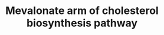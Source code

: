 ---
annotations:
- id: CL:0000000
  type: Cell Type Ontology
  value: cell
- id: PW:0000454
  parent: classic metabolic pathway
  type: Pathway Ontology
  value: cholesterol biosynthetic pathway
- id: PW:0000454
  parent: classic metabolic pathway
  type: Pathway Ontology
  value: cholesterol biosynthetic pathway
- id: PW:0002061
  parent: regulatory pathway
  type: Pathway Ontology
  value: mitochondria transport pathway
- id: PW:0000752
  parent: classic metabolic pathway
  type: Pathway Ontology
  value: altered cholesterol biosynthetic pathway
- id: CL:0000181
  type: Cell Type Ontology
  value: obsolete metabolising cell
- id: PW:0000453
  parent: classic metabolic pathway
  type: Pathway Ontology
  value: isoprenoid biosynthetic pathway
authors:
- DeSl
- Egonw
- Fehrhart
- L Dupuis
- Mkutmon
citedin:
- link: PMC11792194
  title: Enhanced therapeutic effects of hypoxia-preconditioned mesenchymal stromal
    cell-derived extracellular vesicles in renal ischemic injury (2025)
communities:
- ONTOX
description: This pathway describes the mevalonate arm of the cholesterol biosynthesis
  pathway within different cellular regions. This pathway is also known as the isoprenoid
  pathway or HMG-CoA reductase pathway, and is an essential metabolic pathway present
  in eukaryotes, archaea, and some bacteria. This pathway produces two five-carbon
  building blocks (isopentenyl pyrophosphate (IPP) and dimethylallyl pyrophosphate
  (DMAPP)), which are the precursors for various isoprenoids, a compound class containing
  cholesterol, vitamin K, coenzyme Q10, and all steroid hormones.  View more details
  on which drugs are related to these reactions at [WP4189](https://www.wikipathways.org/index.php/Pathway:WP4189).
  View the broader scope of cholesterol metabolism at [WP430](https://www.wikipathways.org/index.php/Pathway:WP430).
last-edited: 2025-10-02
ndex: 959c2f99-8b69-11eb-9e72-0ac135e8bacf
organisms:
- Homo sapiens
redirect_from:
- /index.php/Pathway:WP4190
- /instance/WP4190
- /instance/WP4190_r140675
revision: r140675
schema-jsonld:
- '@context': https://schema.org/
  '@id': https://wikipathways.github.io/pathways/WP4190.html
  '@type': Dataset
  creator:
    '@type': Organization
    name: WikiPathways
  description: This pathway describes the mevalonate arm of the cholesterol biosynthesis
    pathway within different cellular regions. This pathway is also known as the isoprenoid
    pathway or HMG-CoA reductase pathway, and is an essential metabolic pathway present
    in eukaryotes, archaea, and some bacteria. This pathway produces two five-carbon
    building blocks (isopentenyl pyrophosphate (IPP) and dimethylallyl pyrophosphate
    (DMAPP)), which are the precursors for various isoprenoids, a compound class containing
    cholesterol, vitamin K, coenzyme Q10, and all steroid hormones.  View more details
    on which drugs are related to these reactions at [WP4189](https://www.wikipathways.org/index.php/Pathway:WP4189).
    View the broader scope of cholesterol metabolism at [WP430](https://www.wikipathways.org/index.php/Pathway:WP430).
  keywords:
  - 3-hydroxy-3-methylglutaryl-CoA
  - ACAT1
  - ACAT2
  - Acetyl-CoA
  - FDFT1
  - FDPS
  - GGPS1
  - HMGCL
  - HMGCR
  - HMGCS1
  - HS-CoA
  - H⁺
  - IDI1
  - IDI2
  - MVD
  - MVK
  - NAD(P)+
  - NAD(P)H
  - NAD+
  - NADH
  - PMVK
  - acetoacetate
  - acetoacetyl-CoA
  - dimethylallyl-PP
  - famesyl-PP
  - geranyl-PP
  - geranylgeranyl-PP
  - isopenthyl-PP
  - mevaldyl
  - mevaldyl-CoA
  - mevalonate
  - mevalonate-P
  - mevalonate-PP
  - presqualene-PP
  - squalene
  license: CC0
  name: Mevalonate arm of cholesterol biosynthesis pathway
seo: CreativeWork
title: Mevalonate arm of cholesterol biosynthesis pathway
wpid: WP4190
---